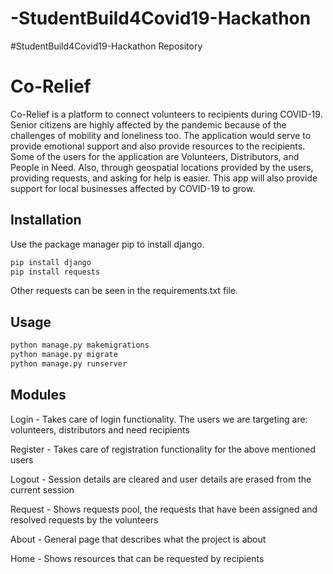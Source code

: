 # -StudentBuild4Covid19-Hackathon
#StudentBuild4Covid19-Hackathon Repository
# Co-Relief

Co-Relief is a platform to connect volunteers to recipients during COVID-19.
Senior citizens are highly affected by the pandemic because of the challenges of mobility and loneliness too. The application would serve to provide emotional support and also provide resources to the recipients.
Some of the users for the application are Volunteers, Distributors, and People in Need. Also, through geospatial locations provided by the users, providing requests, and asking for help is easier. This app will also provide support for local businesses affected by COVID-19 to grow.

## Installation

Use the package manager pip to install django.

```bash
pip install django
pip install requests
```
Other requests can be seen in the requirements.txt file.
## Usage

```python
python manage.py makemigrations
python manage.py migrate
python manage.py runserver
```


## Modules
Login - Takes care of login functionality. The users we are targeting are: volunteers, distributors and need recipients

Register - Takes care of registration functionality for the above mentioned users
 
Logout - Session details are cleared and user details are erased from the current session

Request - Shows requests pool, the requests that have been assigned and resolved requests by the volunteers

About - General page that describes what the project is about

Home - Shows resources that can be requested by recipients
